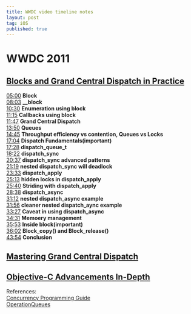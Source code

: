 ```yaml
---
title: WWDC video timeline notes
layout: post
tag: iOS
published: true
---
```



# WWDC 2011

## [Blocks and Grand Central Dispatch in Practice](https://developer.apple.com/videos/play/wwdc2011/308/)  
[05:00](https://developer.apple.com/videos/play/wwdc2011/308/?time=300) **Block**  
[08:03](https://developer.apple.com/videos/play/wwdc2011/308/?time=483) **__block**  
[10:30](https://developer.apple.com/videos/play/wwdc2011/308/?time=630) **Enumeration using block**  
[11:15](https://developer.apple.com/videos/play/wwdc2011/308/?time=675) **Callbacks using block**  
[11:47](https://developer.apple.com/videos/play/wwdc2011/308/?time=707) **Grand Central Dispatch**  
[13:50](https://developer.apple.com/videos/play/wwdc2011/308/?time=830) **Queues**  
[14:45](https://developer.apple.com/videos/play/wwdc2011/308/?time=885) **Throughput efficiency vs contention, Queues vs Locks**  
[17:04](https://developer.apple.com/videos/play/wwdc2011/308/?time=1024) **Dispatch Fundamentals(important)**  
[17:28](https://developer.apple.com/videos/play/wwdc2011/308/?time=1048) **dispatch_queue_t**  
[18:22](https://developer.apple.com/videos/play/wwdc2011/308/?time=1102) **dispatch_sync**  
[20:37](https://developer.apple.com/videos/play/wwdc2011/308/?time=1237) **dispatch_sync advanced patterns**  
[21:19](https://developer.apple.com/videos/play/wwdc2011/308/?time=1279) **nested dispatch_sync will deadlock**  
[23:33](https://developer.apple.com/videos/play/wwdc2011/308/?time=1413) **dispatch_apply**  
[25:13](https://developer.apple.com/videos/play/wwdc2011/308/?time=1513) **hidden locks in dispatch_apply**  
[25:40](https://developer.apple.com/videos/play/wwdc2011/308/?time=1540) **Striding with dispatch_apply**  
[28:38](https://developer.apple.com/videos/play/wwdc2011/308/?time=1718) **dispatch_async**  
[31:12](https://developer.apple.com/videos/play/wwdc2011/308/?time=1872) **nested dispatch_async example**  
[31:56](https://developer.apple.com/videos/play/wwdc2011/308/?time=1916) **cleaner nested dispatch_aync example**  
[33:27](https://developer.apple.com/videos/play/wwdc2011/308/?time=2007) **Caveat in using dispatch_async**  
[34:31](https://developer.apple.com/videos/play/wwdc2011/308/?time=2071) **Memoery management**  
[35:53](https://developer.apple.com/videos/play/wwdc2011/308/?time=2153) **Inside block(important)**  
[36:02](https://developer.apple.com/videos/play/wwdc2011/308/?time=2162) **Block_copy() and Block_release()**  
[43:54](https://developer.apple.com/videos/play/wwdc2011/308/?time=2634) **Conclusion**  


## [Mastering Grand Central Dispatch](https://developer.apple.com/videos/play/wwdc2011/210/)  


## [Objective-C Advancements In-Depth](https://developer.apple.com/videos/play/wwdc2011/322/)


References:  
[Concurrency Programming Guide](https://developer.apple.com/library/content/documentation/General/Conceptual/ConcurrencyProgrammingGuide/Introduction/Introduction.html)    
[OperationQueues](https://developer.apple.com/library/ios/documentation/General/Conceptual/ConcurrencyProgrammingGuide/OperationQueues/OperationQueues.html)